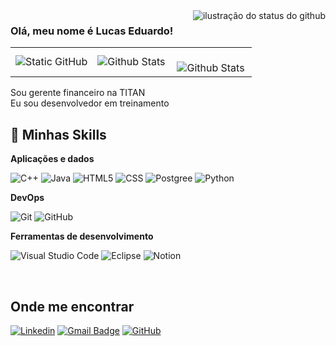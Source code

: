 <img align='right' src="https://github-readme-stats.vercel.app/api?username=stfens&show_icons=true&title_color=783c00&text_color=af552e&icon_color=783c00&bg_color=f8efd4&cache_seconds=2300" alt="ilustração do status do github">

### Olá, meu nome é Lucas Eduardo!
<table>
  <tr>
    <td>
        <img src="https://img.shields.io/static/v1?label=Overview&message=stfens&color=f8efd4&style=for-the-badge&logo=GitHub" alt="Static GitHub">
    </td>
    <td>
      <img
        align="left"
        src="https://github-readme-stats.vercel.app/api/top-langs/?username=stfens&theme=dark&hide_border=false&include_all_commits=true&count_private=true&layout=compact"
        alt="Github Stats"
      />
    </td>
    <td>
      <br />
      <img
        align="left"
        src="https://github-readme-streak-stats.herokuapp.com/?user=stfens&theme=dark&hide_border=false"
        alt="Github Stats"
      />
    </td>
  </tr>
</table>

<p>Sou gerente financeiro na TITAN <br/> Eu sou desenvolvedor em treinamento</p>

## 🚀 Minhas Skills

**Aplicações e dados**

![C++](https://img.shields.io/badge/-C++-333333?style=flat&logo=C%2B%2B&logoColor=00599C)
![Java](https://img.shields.io/badge/-Java-333333?style=flat&logo=Java&logoColor=007396)
![HTML5](https://img.shields.io/badge/-HTML5-333333?style=flat&logo=HTML5)
![CSS](https://img.shields.io/badge/-CSS-333333?style=flat&logo=CSS3&logoColor=1572B6)
![Postgree](https://img.shields.io/badge/-PostGreSQL-333333?style=flat&logo=postgresql)
![Python](https://img.shields.io/badge/-Python-333333?style=flat&logo=python)

<!--**Utilidades**

![Insomnia](https://img.shields.io/badge/-Insomnia-333333?style=flat&logo=insomnia)
![Postman](https://img.shields.io/badge/-Postman-333333?style=flat&logo=postman)-->

**DevOps**

![Git](https://img.shields.io/badge/-Git-333333?style=flat&logo=git)
![GitHub](https://img.shields.io/badge/-GitHub-333333?style=flat&logo=github)

**Ferramentas de desenvolvimento**

![Visual Studio Code](https://img.shields.io/badge/-Visual%20Studio%20Code-333333?style=flat&logo=visual-studio-code&logoColor=007ACC)
![Eclipse](https://img.shields.io/badge/-Eclipse-333333?style=flat&logo=eclipse-ide&logoColor=2C2255)
![Notion](https://img.shields.io/badge/-Notion-333333?style=flat&logo=notion&logoColor=007ACC)

<br/>

## Onde me encontrar

[![Linkedin](https://img.shields.io/badge/-Lucas-blue?style=flat-square&logo=Linkedin&logoColor=white&link=www.linkedin.com/in/lucas-eduardo-530318153)](www.linkedin.com/in/lucas-eduardo-530318153)
[![Gmail Badge](https://img.shields.io/badge/-lucaseduardo@ufba.br-006bed?style=flat-square&logo=Gmail&logoColor=white&link=mailto:lucaseduardo@ufba.br)](mailto:lucaseduardo@ufba.br)
[![GitHub](https://img.shields.io/github/followers/stfens?label=follow&style=social)]([https://github.com/stfens](https://github.com/stfens))



